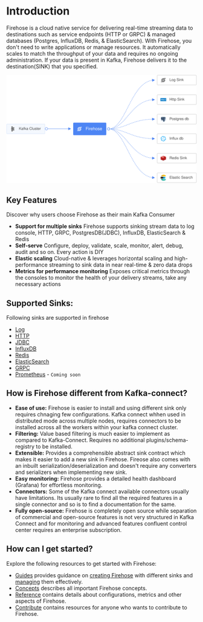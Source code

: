 # Introduction
Firehose is a cloud native service for delivering real-time streaming data to destinations such as service endpoints (HTTP or GRPC) & managed databases (Postgres, InfluxDB,  Redis, & ElasticSearch). With Firehose, you don't need to write applications or manage resources. It automatically scales to match the throughput of your data and requires no ongoing administration. If your data is present in Kafka, Firehose delivers it to the destination(SINK) that you specified.

<p align="center"><img src="./assets/overview.svg" /></p>

## Key Features
Discover why users choose Firehose as their main Kafka Consumer

* **Support for multiple sinks**  Firehose supports sinking stream data to log console, HTTP, GRPC, PostgresDB(JDBC), InfluxDB, ElasticSearch & Redis
* **Self-serve** Configure, deploy, validate, scale, monitor, alert, debug, audit and so on. Every action is DIY
* **Elastic scaling** Cloud-native & leverages horizontal scaling and high-performance streaming to sink data in near real-time & zero data drops
* **Metrics for performance monitoring** Exposes critical metrics through the consoles to monitor the health of your delivery streams, take any necessary actions

## Supported Sinks:
Following sinks are supported in firehose
* [Log](guides/overview.md#create-a-log-sink)
* [HTTP](guides/overview.md#create-an-http-sink)
* [JDBC](guides/overview.md#create-a-jdbc-sink)
* [InfluxDB](guides/overview.md#create-an-influx-sink)
* [Redis](guides/overview.md#create-a-redis-sink)
* [ElasticSearch](guides/overview.md#create-an-elasticsearch-sink)
* [GRPC](guides/overview.md#create-a-grpc-sink)
* [Prometheus](https://prometheus.io/docs/introduction/overview/) - `Coming soon`

## How is Firehose different from Kafka-connect?
* **Ease of use:** Firehose is easier to install and using different sink only requires chnaging few configurations. Kafka connect whhen used in distributed mode across multiple nodes, requires connectors to be installed across all the workers within your kafka connect cluster.
* **Filtering:** Value based filtering is much easier to implement as compared to Kafka-Connect. Requires no additional plugins/schema-registry to be installed.
* **Extensible:** Provides a comprehensible abstract sink contract which makes it easier to add a new sink in Firehose. Fireose also comes with an inbuilt serialization/deserialization and doesn't require any converters and serializers when implementing new sink. 
* **Easy monitoring:** Firehose provides a detailed health dashboard (Grafana) for effortless monitoring.
* **Connectors:** Some of the Kafka connect available connectors usually have limitations. Its usually rare to find all the required features in a single connector and so is to find a documentation for the same.
* **Fully open-source:** Firehose is completely open source while separation of commercial and open-source features is not very structured in Kafka Connect and for monitoring and advanced features confluent control center requires an enterprise subscription.

## How can I get started?

Explore the following resources to get started with Firehose:

* [Guides](guides/) provides guidance on [creating Firehose](guides/overview.md) with different sinks and [managing](guides/manage.md) them effectively.
* [Concepts](concepts/) describes all important Firehose concepts.
* [Reference](reference/) contains details about configurations, metrics and other aspects of Firehose.
* [Contribute](contribute/contribution.md) contains resources for anyone who wants to contribute to Firehose.
